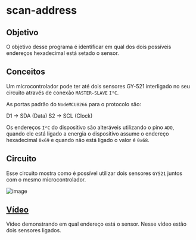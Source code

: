 # scan-address

## Objetivo

O objetivo desse programa é identificar em qual dos dois possíveis endereços hexadecimal está setado o sensor.  

## Conceitos

Um microcontrolador pode ter até dois sensores GY-521 interligado no seu circuito através de conexão `MASTER-SLAVE` `I²C`.

As portas padrão do `NodeMCU8266` para o protocolo são:

D1 -> SDA (Data)
S2 -> SCL (Clock)

Os endereços `I²C` do dispositivo são alteráveis utilizando o pino `ADO`, quando ele está ligado a energia o dispositivo assume o endereço hexadecimal `0x69` e quando não está ligado o valor é `0x68`.

## Circuito

Esse circuito mostra como é possível utilizar dois sensores `GY521` juntos com o mesmo microcontrolador.

![image](./multiple-gy521.png])

## [Vídeo](multiple-i2c.webm)

Vídeo demonstrando em qual endereço está o sensor. Nesse vídeo estão dois sensores ligados.
